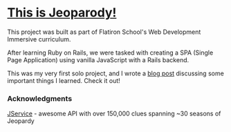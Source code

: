 # [This is Jeoparody!](https://clairemuller.github.io/jeoparody/)

This project was built as part of Flatiron School's Web Development Immersive curriculum.

After learning Ruby on Rails, we were tasked with creating a SPA (Single Page Application) using vanilla JavaScript with a Rails backend.

This was my very first solo project, and I wrote a [blog post](https://dev.to/clairemuller/4-things-i-learned-from-building-my-first-site-solo-1e26) discussing some important things I learned. Check it out!

### Acknowledgments

[JService](http://jservice.io/) - awesome API with over 150,000 clues spanning ~30 seasons of Jeopardy
